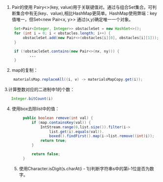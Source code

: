1. Pair的使用
   Pairy<>(key, value)用于关联键值对。通过与组合Set集合。可判断集合中有无(key、value),相比HashMap更简单。HashMap使用弊端：key值唯一，但Set<new Pair<x, y>> 通过(x,y)确定唯一一个对象。
   ```java
    Set<Pair<Integer, Integer>> obstacleSet = new HashSet<>();
    for (int i = 0; i < obstacles.length; i++) {
        obstacleSet.add(new Pair<>(obstacles[i][0], obstacles[i][1]));
    }

    if (!obstacleSet.contains(new Pair<>(nx, ny))) {
           ...
    }
    ```
    
  2. map的复制：
   
   ```java
       materialsMap.replaceAll((i, v) -> materialsMapCopy.get(i));
   ```

3.计算整数对应的二进制中1的个数：

   ```java
      Integer.bitCount(i)
   ```
4. 使用box去除list中的值：
   ```java
        public boolean remove(int val) {
            if (map.containsKey(val)) {
                IntStream.range(0,list.size()).filter(i->
                    list.get(i).equals(val)).
                    boxed().findFirst().map(i->list.remove((int)i));
                return true;
            }

            return false;
        }
   ```
   
   5. 使用Character.isDigit(s.charAt(i - 1))判断字符串s中的第i-1位是否为数字。
   
